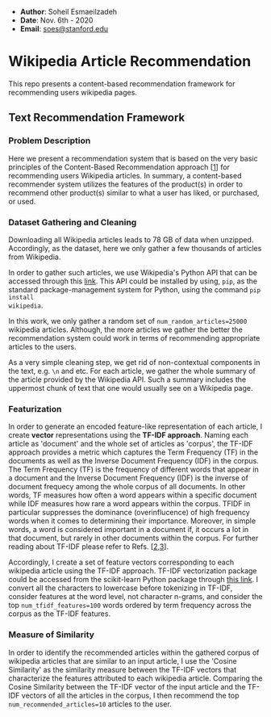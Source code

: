 * __Author__: Soheil Esmaeilzadeh
* __Date__: Nov. 6th - 2020
* __Email__: soes@stanford.edu

# Wikipedia Article Recommendation
This repo presents a content-based recommendation framework for recommending users wikipedia pages.

## Text Recommendation Framework

### Problem Description
Here we present a recommendation system that is based on the very basic principles of the Content-Based Recommendation approach [[1](https://link.springer.com/chapter/10.1007/978-3-540-72079-9_10)] for recommending users Wikipedia articles. In summary, a content-based recommender system utilizes the features of the product(s) in order to recommend other product(s) similar to what a user has liked, or purchased, or used.

### Dataset Gathering and Cleaning
Downloading all Wikipedia articles leads to 78 GB of data when unzipped. Accordingly, as the dataset, here we only gather a few thousands of articles from Wikipedia. 

In order to gather such articles, we use Wikipedia's Python API that can be accessed through this [link](https://pypi.org/project/wikipedia/). This API could be installed by using, <code>pip</code>, as the standard package-management system for Python, using the command <code>pip install wikipedia</code>. 

In this work, we only gather a random set of <code>num_random_articles=25000</code> wikipedia articles. Although, the more articles we gather the better the recommendation system could work in terms of recommending appropriate articles to the users.

As a very simple cleaning step, we get rid of non-contextual components in the text, e.g. <code>\n</code> and etc. For each article, we gather the whole summary of the article provided by the Wikipedia API. Such a summary includes the uppermost chunk of text that one would usually see on a Wikipedia page.

### Featurization

In order to generate an encoded feature-like representation of each article, I create __vector__ representations using the __TF-IDF approach__. Naming each article as 'document' and the whole set of articles as 'corpus', the TF-IDF approach provides a metric which captures the Term Frequency (TF) in the documents as well as the Inverse Document Frequency (IDF) in the corpus. The Term Frequency (TF) is the frequency of different words that appear in a document and the Inverse Document Frequency (IDF) is the inverse of document frequecy among the whole corpus of all documents. In other words, TF measures how often a word appears within a specific document while IDF measures how rare a word appears within the corpus. TFIDF in particular suppresses the dominance (overinflucence) of high frequency words when it comes to determining their importance. Moreover, in simple words, a word is considered important in a document if, it occurs a lot in that document, but rarely in other documents within the corpus. For further reading about TF-IDF please refer to Refs. [[2](https://dl.acm.org/doi/abs/10.1145/1361684.1361686),[3](https://ieeexplore.ieee.org/abstract/document/7754750/)].

Accordingly, I create a set of feature vectors corresponding to each wikipedia article using the TF-IDF approach. TF-IDF vectorization package could be accessed from the scikit-learn Python package through [this link](https://scikit-learn.org/stable/modules/generated/sklearn.feature_extraction.text.TfidfVectorizer.html). I convert all the characters to lowercase before tokenizing in TF-IDF, consider features at the word level, not character n-grams, and consider the top <code>num_tfidf_features=100</code> words ordered by term frequency across the corpus as the TF-IDF features.

### Measure of Similarity

In order to identify the recommended articles within the gathered corpus of wikipedia articles that are similar to an input article, I use the 'Cosine Similarity' as the similarity measure between the TF-IDF vectors that characterize the features attributed to each wikipedia article. Comparing the Cosine Similarity between the TF-IDF vector of the input article and the TF-IDF vectors of all the articles in the corpus, I then recommend the top <code>num_recommended_articles=10</code> articles to the user.


